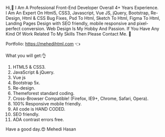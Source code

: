 Hi,🙋 I Am A Professional Front-End Developer Overall 4+ Years Experience. I Am An Expert On Html5, CSS3, Javascript, Vue JS, jQuery, Bootstrap, Re-Design, Html & CSS Bug Fixes, Psd To Html, Sketch To Html, Figma To Html, Landing Pages Design with SEO friendly, mobile responsive and pixel-perfect conversion. Web Design Is My Hobby And Passion. If You Have Any Kind Of Work Related To My Skills Then Please Contact Me. 🤗

Portfolio: https://mehedihtml.com 👈

What you will get:👌
1. HTML5 & CSS3.
2. JavaScript & jQuery.
3. Vue js 
4. Bootstrap 5x.
5. Re-design.
6. Themeforest standard coding.
7. Cross-Browser Compatible! (Firefox, IE9+, Chrome, Safari, Opera).
8. 100% Responsive mobile friendly.
9. All code is HAND CODED.
10. SEO friendly.
11. ADA contrast errors free.

Have a good day.😍
Mehedi Hasan

